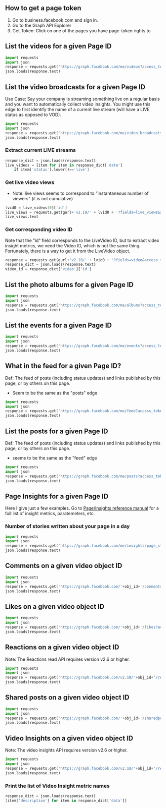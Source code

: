 

## How to get a page token
1. Go to business.facebook.com and sign in.
2. Go to the Graph API Explorer
3. Get Token: Click on one of the pages you have page-token rights to

## List the videos for a given Page ID
```python
import requests
import json
response = requests.get('https://graph.facebook.com/me/videos?access_token='+token)
json.loads(response.text)
```

## List the video broadcasts for a given Page ID
Use Case: Say your company is streaming something live on a regular basis and you want to automatically
collect video insights.  You might use this edge to first identify the name of a current live stream
(will have a LIVE status as opposed to VOD).
```python
import requests
import json
response = requests.get('https://graph.facebook.com/me/video_broadcasts?access_token='+token)
json.loads(response.text)
```

### Extract current LIVE streams
```python
response_dict = json.loads(response.text)
live_videos = [item for item in response_dict['data'] 
    if item['status'].lower()=='live']
```

### Get live video views
* Note: live views seems to correspond to "instantaneous number of viewers" (it is not cumulative)
```python
lvid0 = live_videos[0]['id']
live_views = requests.get(gurl+'v2.10/' + lvid0 + '?fields=live_views&access_token='+token)
live_views.text
```

### Get corresponding video ID
Note that the "id" field corresponds to the LiveVideo ID, but to extract video insight metrics,
we need the Video ID, which is not the same thing.  Fortunately, there is a way to get it from the
LiveVideo object.

```python
response = requests.get(gurl+'v2.10/' + lvid0 + '?fields=video&access_token='+token)
response_dict = json.loads(response.text)
video_id = response_dict['video']['id']
```


## List the photo albums for a given Page ID
```python
import requests
import json
response = requests.get('https://graph.facebook.com/me/albums?access_token='+token)
json.loads(response.text)
```

## List the events for a given Page ID
```python
import requests
import json
response = requests.get('https://graph.facebook.com/me/events?access_token='+token)
json.loads(response.text)
```

## What in the feed for a given Page ID?
Def: The feed of posts (including status updates) and links published by this page, or by others on this page.
* Seem to be the same as the "posts" edge
```python
import requests
import json
response = requests.get('https://graph.facebook.com/me/feed?access_token='+token)
json.loads(response.text)
```

## List the posts for a given Page ID
Def: The feed of posts (including status updates) and links published by this page, or by others on this page.
* seems to be the same as the "feed" edge
```python
import requests
import json
response = requests.get('https://graph.facebook.com/me/posts?access_token='+token)
json.loads(response.text)
```

## Page Insights for a given Page ID
Here I give just a few examples.  Go to [Page/Insights reference manual](https://developers.facebook.com/docs/graph-api/reference/v2.11/insights)
for a full list of insight metrics, paratemeters, etc.

### Number of stories written about your page in a day
```python
import requests
import json
response = requests.get('https://graph.facebook.com/me/insights/page_stories/day?access_token='+token)
json.loads(response.text)
```


## Comments on a given video object ID
```python
import requests
import json
response = requests.get('https://graph.facebook.com/'+obj_id+'/comments?access_token='+token)
json.loads(response.text)
```

## Likes on a given video object ID
```python
import requests
import json
response = requests.get('https://graph.facebook.com/'+obj_id+'/likes?access_token='+token)
json.loads(response.text)
```

## Reactions on a given video object ID
Note: The Reactions read API requires version v2.6 or higher.
```python
import requests
import json
response = requests.get('https://graph.facebook.com/v2.10/'+obj_id+'/reactions?access_token='+token)
json.loads(response.text)
```

## Shared posts on a given video object ID
```python
import requests
import json
response = requests.get('https://graph.facebook.com/'+obj_id+'/sharedposts?access_token='+token)
json.loads(response.text)
```

## Video Insights on a given video object ID
Note: The video insights API requires version v2.6 or higher.
```python
import requests
import json
response = requests.get('https://graph.facebook.com/v2.10/'+obj_id+'/reactions?access_token='+token)
json.loads(response.text)
```

### Print the list of Video Insight metric names
```python
response_dict = json.loads(response.text)
[item['description'] for item in response_dict['data']]
```



